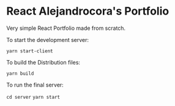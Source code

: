 # React Alejandrocora's Portfolio

Very simple React Portfolio made from scratch.

To start the development server:

`yarn start-client`

To build the Distribution files:

`yarn build`

To run the final server:

```cd server```
```yarn start```